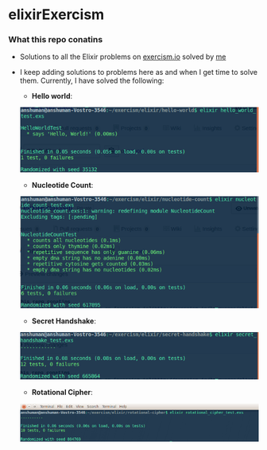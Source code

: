 # elixirExercism

### What this repo conatins
- Solutions to all the Elixir problems on [exercism.io](http://exercism.io/languages/elixir/about) solved by [me](https://github.com/anshuman23)

* I keep adding solutions to problems here as and when I get time to solve them. Currently, I have solved the following:
  * __Hello world__:
  
   ![alt text](imgs/hw.png)
   
  * __Nucleotide Count__:
  
  ![alt text](imgs/nc.png)
  
  * __Secret Handshake__:
  
  ![alt text](imgs/sh.png)
  
  * __Rotational Cipher__:
  
  ![alt text](imgs/rc.png)
  
